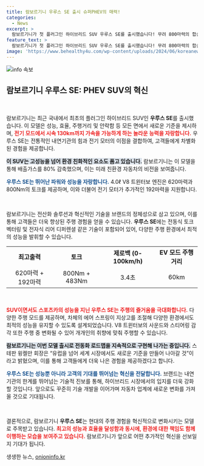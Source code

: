 ```yaml
---
title: 람보르기니 우루스 SE 출시 슈퍼PHEV의 매력!
categories:
  - News
excerpt: >
  람보르기니가 첫 플러그인 하이브리드 SUV 우루스 SE를 출시했습니다! 무려 800마력의 합산출력과 3.4초 만에 100km/h에 도달하는 이 모델은 전기 모드로 60km 주행도 가능. 미래형 성능과 효율을 찬란히 조화시킨 SUV, 과연 그 매력은?
feature_text: >
  람보르기니가 첫 플러그인 하이브리드 SUV 우루스 SE를 출시했습니다! 무려 800마력의 합산출력과 3.4초 만에 100km/h에 도달하는 이 모델은 전기 모드로 60km 주행도 가능. 미래형 성능과 효율을 찬란히 조화시킨 SUV, 과연 그 매력은?
image: 'https://www.behealthy4u.com/wp-content/uploads/2024/06/koreanews.jpg'
---
```


<p><img src="https://www.behealthy4u.com/wp-content/uploads/2024/06/koreanews.jpg" alt="info 속보" /></p>

<h2 data-ke-size="size26">람보르기니 우루스 SE: PHEV SUV의 혁신</h2>

<p data-ke-size="size16">&nbsp;</p> 

<p>람보르기니는 최근 국내에서 최초의 플러그인 하이브리드 SUV인 <b>우루스 SE</b>를 출시했습니다. 이 모델은 성능, 효율, 주행거리 및 안락함 등 모든 면에서 새로운 기준을 제시하며, <b><span style="color: #ee2323;">전기 모드에서 시속 130km까지 가속을 가능하게 하는 놀라운 능력을 자랑합니다.</span></b> 우루스 SE는 전통적인 내연기관의 힘과 전기 모터의 이점을 결합하여, 고객들에게 차별화된 경험을 제공합니다. </p>

<p><b><span style="background-color: #21538527;">이 SUV는 고성능을 넘어 환경 친화적인 요소도 품고 있습니다.</span></b> 람보르기니는 이 모델을 통해 배출가스를 80% 감축했으며, 이는 미래 친환경 자동차의 비전을 보여줍니다. </p>

<p><b><span style="color: #1a5490;">우루스 SE는 뛰어난 파워와 성능을 자랑합니다.</span></b> 4.0ℓ V8 트윈터보 엔진은 620마력과 800Nm의 토크를 제공하며, 이와 더불어 전기 모터가 추가적인 192마력을 지원합니다. </p>

<p data-ke-size="size16">&nbsp;</p> 

<p>람보르기니는 전산화 솔루션과 혁신적인 기술을 브랜드의 정체성으로 삼고 있으며, 이를 통해 고객들은 더욱 향상된 주행 경험을 얻을 수 있습니다. <b>우루스 SE</b>에는 전동식 토크 벡터링 및 전자식 리어 디퍼렌셜 같은 기술이 포함되어 있어, 다양한 주행 환경에서 최적의 성능을 발휘할 수 있습니다. </p>

<table style="width: 100%; border-collapse: collapse;">
  <tr>
    <td style="text-align: center; height: 17px;"><b>최고출력</b></td>
    <td style="text-align: center; height: 17px;"><b>토크</b></td>
    <td style="text-align: center; height: 17px;"><b>제로백 (0-100km/h)</b></td>
    <td style="text-align: center; height: 17px;"><b>EV 모드 주행거리</b></td>
  </tr>
  <tr>
    <td style="text-align: center; height: 17px;">620마력 + 192마력</td>
    <td style="text-align: center; height: 17px;">800Nm + 483Nm</td>
    <td style="text-align: center; height: 17px;">3.4초</td>
    <td style="text-align: center; height: 17px;">60km</td>
  </tr>
</table>

<p data-ke-size="size16">&nbsp;</p> 

<p><b><span style="color: #ee2323;">SUV이면서도 스포츠카의 성능을 지닌 우루스 SE는 주행의 즐거움을 극대화합니다.</span></b> 다양한 주행 모드를 제공하며, 차체의 에어 스프링이 지상고를 조절해 다양한 환경에서도 최적의 성능을 유지할 수 있도록 설계되었습니다. V8 트윈터보의 사운드와 스티어링 감각 또한 주행 중 변화될 수 있어 개개인의 취향에 맞춰 주행할 수 있습니다. </p>

<p><b><span style="background-color: #21538527;">람보르기니는 이번 모델 출시로 전동화 로드맵을 지속적으로 구현해 나가는 중입니다.</span></b> 스테판 윙켈만 회장은 “유럽을 넘어 세계 시장에서도 새로운 기준을 만들어 나아갈 것”이라고 밝혔으며, 이를 통해 고객들에게 더욱 나은 경험을 제공하겠다고 합니다. </p>

<p><b><span style="color: #1a5490;">우루스 SE는 성능뿐 아니라 고객의 기대를 뛰어넘는 혁신을 전달합니다.</span></b> 브랜드는 내연기관의 한계를 뛰어넘는 기술적 진보를 통해, 하이브리드 시장에서의 입지를 더욱 강화할 것입니다. 앞으로도 꾸준히 기술 개발을 이어가며 자동차 업계에 새로운 변화를 가져올 것으로 기대됩니다. </p>

<p data-ke-size="size16">&nbsp;</p> 

<p>결론적으로, 람보르기니 <b>우루스 SE</b>는 현대의 주행 경험을 혁신적으로 변화시키는 모델로 주목받고 있습니다. <b><span style="color: #ee2323;">최고의 성능과 효율을 달성함과 동시에, 환경에 대한 책임도 함께 이행하는 모습을 보여주고 있습니다.</span></b> 람보르기니가 앞으로 어떤 추가적인 혁신을 선보일지 기대가 됩니다.</p>
생생한 뉴스, <a href="https://onioninfo.kr" rel="dofollow">onioninfo.kr</a>


